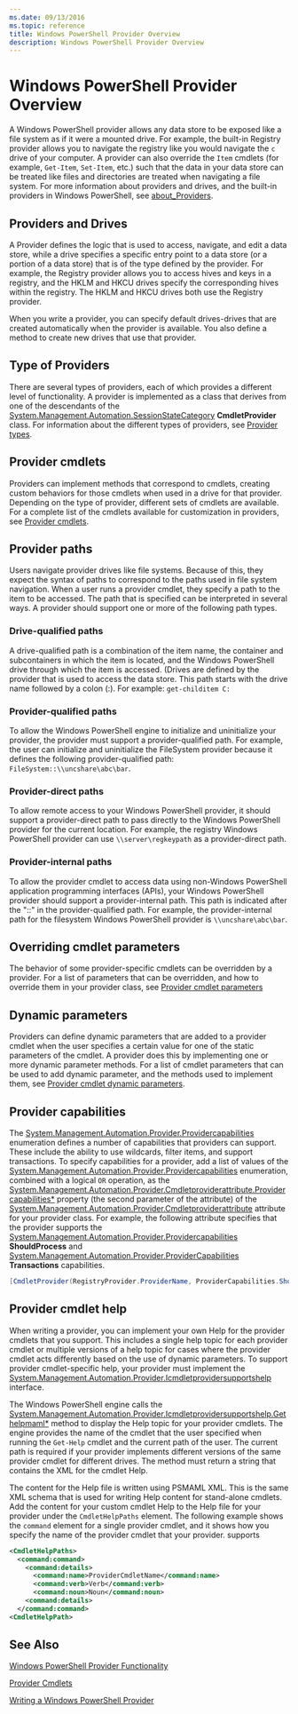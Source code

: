 ```yaml
---
ms.date: 09/13/2016
ms.topic: reference
title: Windows PowerShell Provider Overview
description: Windows PowerShell Provider Overview
---
```

# Windows PowerShell Provider Overview

A Windows PowerShell provider allows any data store to be exposed like a file system as if it were a
mounted drive. For example, the built-in Registry provider allows you to navigate the registry like
you would navigate the `c` drive of your computer. A provider can also override the `Item` cmdlets
(for example, `Get-Item`, `Set-Item`, etc.) such that the data in your data store can be treated
like files and directories are treated when navigating a file system. For more information about
providers and drives, and the built-in providers in Windows PowerShell, see
[about_Providers](/powershell/module/microsoft.powershell.core/about/about_providers).

## Providers and Drives

A Provider defines the logic that is used to access, navigate, and edit a data store, while a drive
specifies a specific entry point to a data store (or a portion of a data store) that is of the type
defined by the provider. For example, the Registry provider allows you to access hives and keys in a
registry, and the HKLM and HKCU drives specify the corresponding hives within the registry. The HKLM
and HKCU drives both use the Registry provider.

When you write a provider, you can specify default drives-drives that are created automatically when
the provider is available. You also define a method to create new drives that use that provider.

## Type of Providers

There are several types of providers, each of which provides a different level of functionality. A
provider is implemented as a class that derives from one of the descendants of the
[System.Management.Automation.SessionStateCategory](/dotnet/api/system.management.automation.sessionstatecategory)
**CmdletProvider** class. For information about the different types of providers, see
[Provider types](./provider-types.md).

## Provider cmdlets

Providers can implement methods that correspond to cmdlets, creating custom behaviors for those
cmdlets when used in a drive for that provider. Depending on the type of provider, different sets of
cmdlets are available. For a complete list of the cmdlets available for customization in providers,
see [Provider cmdlets](./provider-cmdlets.md).

## Provider paths

Users navigate provider drives like file systems. Because of this, they expect the syntax of paths
to correspond to the paths used in file system navigation. When a user runs a provider cmdlet, they
specify a path to the item to be accessed. The path that is specified can be interpreted in several
ways. A provider should support one or more of the following path types.

### Drive-qualified paths

A drive-qualified path is a combination of the item name, the container and subcontainers in which
the item is located, and the Windows PowerShell drive through which the item is accessed. (Drives
are defined by the provider that is used to access the data store. This path starts with the drive
name followed by a colon (:). For example: `get-childitem C:`

### Provider-qualified paths

To allow the Windows PowerShell engine to initialize and uninitialize your provider, the provider
must support a provider-qualified path. For example, the user can initialize and uninitialize the
FileSystem provider because it defines the following provider-qualified path:
`FileSystem::\\uncshare\abc\bar`.

### Provider-direct paths

To allow remote access to your Windows PowerShell provider, it should support a provider-direct path
to pass directly to the Windows PowerShell provider for the current location. For example, the
registry Windows PowerShell provider can use `\\server\regkeypath` as a provider-direct path.

### Provider-internal paths

To allow the provider cmdlet to access data using non-Windows PowerShell application programming
interfaces (APIs), your Windows PowerShell provider should support a provider-internal path. This
path is indicated after the "::" in the provider-qualified path. For example, the provider-internal
path for the filesystem Windows PowerShell provider is `\\uncshare\abc\bar`.

## Overriding cmdlet parameters

The behavior of some provider-specific cmdlets can be overridden by a provider. For a list of
parameters that can be overridden, and how to override them in your provider class, see
[Provider cmdlet parameters](./provider-cmdlet-parameters.md)

## Dynamic parameters

Providers can define dynamic parameters that are added to a provider cmdlet when the user specifies
a certain value for one of the static parameters of the cmdlet. A provider does this by implementing
one or more dynamic parameter methods. For a list of cmdlet parameters that can be used to add
dynamic parameter, and the methods used to implement them, see
[Provider cmdlet dynamic parameters](./provider-cmdlet-dynamic-parameters.md).

## Provider capabilities

The
[System.Management.Automation.Provider.Providercapabilities](/dotnet/api/System.Management.Automation.Provider.ProviderCapabilities)
enumeration defines a number of capabilities that providers can support. These include the ability
to use wildcards, filter items, and support transactions. To specify capabilities for a provider,
add a list of values of the
[System.Management.Automation.Provider.Providercapabilities](/dotnet/api/System.Management.Automation.Provider.ProviderCapabilities)
enumeration, combined with a logical `OR` operation, as the
[System.Management.Automation.Provider.Cmdletproviderattribute.Providercapabilities*](/dotnet/api/System.Management.Automation.Provider.CmdletProviderAttribute.ProviderCapabilities)
property (the second parameter of the attribute) of the
[System.Management.Automation.Provider.Cmdletproviderattribute](/dotnet/api/System.Management.Automation.Provider.CmdletProviderAttribute)
attribute for your provider class. For example, the following attribute specifies that the provider
supports the
[System.Management.Automation.Provider.Providercapabilities](/dotnet/api/System.Management.Automation.Provider.ProviderCapabilities)
**ShouldProcess** and
[System.Management.Automation.Provider.ProviderCapabilities](/dotnet/api/System.Management.Automation.Provider.ProviderCapabilities)
**Transactions** capabilities.

```csharp
[CmdletProvider(RegistryProvider.ProviderName, ProviderCapabilities.ShouldProcess | ProviderCapabilities.Transactions)]

```

## Provider cmdlet help

When writing a provider, you can implement your own Help for the provider cmdlets that you support.
This includes a single help topic for each provider cmdlet or multiple versions of a help topic for
cases where the provider cmdlet acts differently based on the use of dynamic parameters. To support
provider cmdlet-specific help, your provider must implement the
[System.Management.Automation.Provider.Icmdletprovidersupportshelp](/dotnet/api/System.Management.Automation.Provider.ICmdletProviderSupportsHelp)
interface.

The Windows PowerShell engine calls the
[System.Management.Automation.Provider.Icmdletprovidersupportshelp.Gethelpmaml*](/dotnet/api/System.Management.Automation.Provider.ICmdletProviderSupportsHelp.GetHelpMaml)
method to display the Help topic for your provider cmdlets. The engine provides the name of the
cmdlet that the user specified when running the `Get-Help` cmdlet and the current path of the user.
The current path is required if your provider implements different versions of the same provider
cmdlet for different drives. The method must return a string that contains the XML for the cmdlet
Help.

The content for the Help file is written using PSMAML XML. This is the same XML schema that is used
for writing Help content for stand-alone cmdlets. Add the content for your custom cmdlet Help to the
Help file for your provider under the `CmdletHelpPaths` element. The following example shows the
`command` element for a single provider cmdlet, and it shows how you specify the name of the
provider cmdlet that your provider. supports

```xml
<CmdletHelpPaths>
  <command:command>
    <command:details>
      <command:name>ProviderCmdletName</command:name>
      <command:verb>Verb</command:verb>
      <command:noun>Noun</command:noun>
    <command:details>
  </command:command>
<CmdletHelpPath>
```

## See Also

[Windows PowerShell Provider Functionality](./provider-types.md)

[Provider Cmdlets](./provider-cmdlets.md)

[Writing a Windows PowerShell Provider](./writing-a-windows-powershell-provider.md)
